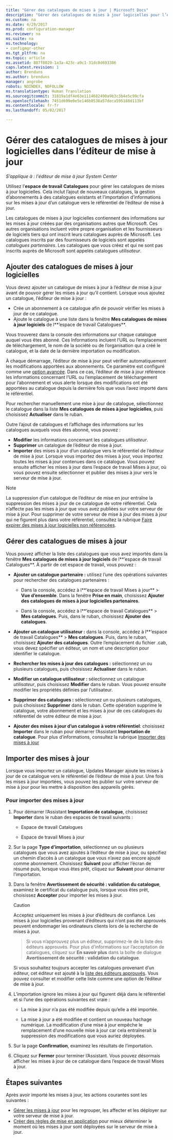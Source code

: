 ```yaml
---
title: "Gérer des catalogues de mises à jour | Microsoft Docs"
description: "Gérer des catalogues de mises à jour logicielles pour l’éditeur de mise à jour System Center"
ms.custom: na
ms.date: 4/29/2017
ms.prod: configuration-manager
ms.reviewer: na
ms.suite: na
ms.technology:
- configmgr-other
ms.tgt_pltfrm: na
ms.topic: article
ms.assetid: 887f8029-1a3a-423c-a9c1-31dc0d693386
caps.latest.revision: 1
author: Brenduns
ms.author: brenduns
manager: angrobe
robots: NOINDEX, NOFOLLOW
ms.translationtype: Human Translation
ms.sourcegitcommit: 31819a1df4e63e1114682490a9b3c3b4e5c99cfa
ms.openlocfilehash: 7451d699e0e5e146b0538a57deca595188d113bf
ms.contentlocale: fr-fr
ms.lasthandoff: 05/02/2017

---
```

# <a name="manage-software-update-catalogs-in-updates-publisher"></a>Gérer des catalogues de mises à jour logicielles dans l’éditeur de mise à jour

*S’applique à : l'éditeur de mise à jour System Center*

Utilisez l’**espace de travail** **Catalogues** pour gérer les catalogues de mises à jour logicielles. Cela inclut l’ajout de nouveaux catalogues, la gestion d’abonnements à des catalogues existants et l’importation d’informations sur les mises à jour d’un catalogue vers le référentiel de l’éditeur de mise à jour.

Les catalogues de mises à jour logicielles contiennent des informations sur les mises à jour créées par des organisations autres que Microsoft. Ces autres organisations incluent votre propre organisation et les fournisseurs de logiciels tiers qui ont inscrit leurs catalogues auprès de Microsoft. Les catalogues inscrits par des fournisseurs de logiciels sont appelés *catalogues partenaires*. Les catalogues que vous créez et qui ne sont pas inscrits auprès de Microsoft sont appelés catalogues *utilisateur*.

## <a name="add-software-update-catalogs"></a>Ajouter des catalogues de mises à jour logicielles
Vous devez ajouter un catalogue de mises à jour à l’éditeur de mise à jour avant de pouvoir gérer les mises à jour qu’il contient. Lorsque vous ajoutez un catalogue, l’éditeur de mise à jour :
-   Crée un abonnement à ce catalogue afin de pouvoir vérifier les mises à jour de ce catalogue.
-   Ajoute le catalogue à une liste dans la fenêtre **Mes catalogues de mises à jour logiciels** de l**’espace de travail Catalogues**.  

Vous trouverez dans la console des informations sur chaque catalogue auquel vous êtes abonné. Ces Informations incluent l’URL ou l’emplacement de téléchargement, le nom de la société ou de l’organisation qui a créé le catalogue, et la date de la dernière importation ou modification.

À chaque démarrage, l’éditeur de mise à jour peut vérifier automatiquement les modifications apportées aux abonnements. Ce paramètre est configuré comme une [option avancée](/sccm/sum/tools/updates-publisher-options#advanced). Dans ce cas, l’éditeur de mise à jour référence les informations concernant l’URL ou l’emplacement de téléchargement pour l’abonnement et vous alerte lorsque des modifications ont été apportées au catalogue depuis la dernière fois que vous l’avez importé dans le référentiel.

Pour rechercher manuellement une mise à jour de catalogue, sélectionnez le catalogue dans la liste **Mes catalogues de mises à jour logicielles**, puis choisissez **Actualiser** dans le ruban.

Outre l’ajout de catalogues et l’affichage des informations sur les catalogues auxquels vous êtes abonné, vous pouvez :
-  **Modifier** les informations concernant les catalogues *utilisateur*.
-  **Supprimer** un catalogue de l’éditeur de mise à jour.
-  **Importer** des mises à jour d’un catalogue vers le référentiel de l’éditeur de mise à jour. Lorsque vous importez des mises à jour, vous importez toutes les mises à jour contenues dans ce catalogue. Vous pouvez ensuite afficher les mises à jour dans l’espace de travail Mises à jour, où vous pouvez ensuite sélectionner et publier des mises à jour vers le serveur de mise à jour.

> [!NOTE]   
> La suppression d’un catalogue de l’éditeur de mise en jour entraîne la suppression des mises à jour de ce catalogue de votre référentiel. Cela n’affecte pas les mises à jour que vous avez publiées sur votre serveur de mise à jour. Pour supprimer de votre serveur de mise à jour des mises à jour qui ne figurent plus dans votre référentiel, consultez la rubrique [Faire expirer des mises à jour logicielles non référencées](/sccm/sum/tools/updates-publisher-options#expire-unreferenced-software-updates).

## <a name="manage-update-catalogs"></a>Gérer des catalogues de mises à jour
Vous pouvez afficher la liste des catalogues que vous avez importés dans la fenêtre **Mes catalogues de mises à jour logiciels** de l**’espace de travail Catalogues**. À partir de cet espace de travail, vous pouvez :

-   **Ajouter un catalogue partenaire :** utilisez l’une des opérations suivantes pour rechercher des catalogues partenaires :

    -   Dans la console, accédez à l**’espace de travail Mises à jour** > **Vue d’ensemble**. Dans la fenêtre **Prise en main**, choisissez **Ajouter des catalogues de mises à jour logicielles partenaires**.

    -   Dans la console, accédez à l**’espace de travail Catalogues** > **Mes catalogues**. Puis, dans le ruban, choisissez **Ajouter des catalogues**.

-   **Ajouter un catalogue utilisateur :** dans la console, accédez à l**’espace de travail Catalogues** > **Mes catalogues**. Puis, dans le ruban, choisissez **Ajouter des catalogues**. Outre l’emplacement du fichier .cab, vous devez spécifier un éditeur, un nom et une description pour identifier le catalogue.


-   **Rechercher les mises à jour des catalogues :** sélectionnez un ou plusieurs catalogues, puis choisissez **Actualiser** dans le ruban.

-   **Modifier un catalogue utilisateur :** sélectionnez un catalogue *utilisateur*, puis choisissez **Modifier** dans le ruban. Vous pouvez ensuite modifier les propriétés définies par l’utilisateur.

-   **Supprimer des catalogues :** sélectionnez un ou plusieurs catalogues, puis choisissez **Supprimer** dans le ruban. Cette opération supprime le catalogue, votre abonnement et les mises à jour de ces catalogues du référentiel de votre éditeur de mise à jour.

-   **Ajouter des mises à jour d’un catalogue à votre référentiel**: choisissez **Importer** dans le ruban pour démarrer l’Assistant **Importation de catalogue**. Pour plus d’informations, consultez la rubrique [Importer des mises à jour](#import-updates)

## <a name="import-updates"></a>Importer des mises à jour
Lorsque vous importez un catalogue, Updates Manager ajoute les mises à jour de ce catalogue vers le référentiel de l’éditeur de mise à jour. Une fois les mises à jour importées, vous pouvez les publier sur votre serveur de mise à jour pour les mettre à disposition des appareils gérés.

### <a name="to-import-updates"></a>Pour importer des mises à jour
1.  Pour démarrer l’Assistant **Importation de catalogue**, choisissez **Importer** dans le ruban des espaces de travail suivants :

    -   Espace de travail Catalogues

    -   Espace de travail Mises à jour

2.  Sur la page **Type d’importation**, sélectionnez un ou plusieurs catalogues que vous avez ajoutés à l’éditeur de mise à jour, ou spécifiez un chemin d’accès à un catalogue que vous n’avez pas encore ajouté comme abonnement. Choisissez **Suivant** pour afficher l’écran de résumé puis, lorsque vous êtes prêt, cliquez sur **Suivant** pour démarrer l’importation.

3.  Dans la fenêtre **Avertissement de sécurité : validation du catalogue**, examinez le certificat du catalogue puis, lorsque vous êtes prêt, choisissez **Accepter** pour importer les mises à jour.

    > [!CAUTION]    
    > Acceptez uniquement les mises à jour d’éditeurs de confiance. Les mises à jour logicielles provenant d’éditeurs qui n’ont pas été approuvés peuvent endommager les ordinateurs clients lors de la recherche de mises à jour.

    >  Si vous n’approuvez plus un éditeur, supprimez-le de la liste des éditeurs approuvés. Pour plus d’informations sur l’acceptation de catalogues, cliquez sur **En savoir plus** dans la boîte de dialogue **Avertissement de sécurité : validation du catalogue**.

    Si vous souhaitez toujours accepter les catalogues provenant d’un éditeur, cet éditeur est ajouté à la [liste des éditeurs approuvés](/sccm/sum/tools/updates-publisher-options#trusted-publishers). Vous pouvez consulter et modifier cette liste comme une option de l’éditeur de mise à jour.

4.  L’importation ignore les mises à jour qui figurent déjà dans le référentiel et si l’une des opérations suivantes est vraie :

    -   La mise à jour n’a pas été modifiée depuis qu’elle a été importée.

    -   La mise à jour a été modifiée et contient un nouveau hachage numérique. La modification d’une mise à jour empêche le remplacement d’une nouvelle mise à jour car cela entraînerait la suppression des modifications que vous auriez déployées.

5.  Sur la page **Confirmation**, examinez les résultats de l’importation.

6.  Cliquez sur **Fermer** pour terminer l’Assistant. Vous pouvez désormais afficher les mises à jour de ce catalogue dans l’espace de travail Mises à jour.

## <a name="next-steps"></a>Étapes suivantes
Après avoir importé les mises à jour, les actions courantes sont les suivantes :
-   [Gérer les mises à jour](/sccm/sum/tools/manage-updates-with-updates-publisher) pour les regrouper, les affecter et les déployer sur votre serveur de mise à jour.
-   [Créer des règles de mise en application](/sccm/sum/tools/updates-publisher-applicability-rules) pour mieux déterminer le moment où les mises à jour sont déployées sur le serveur de mise à jour.

